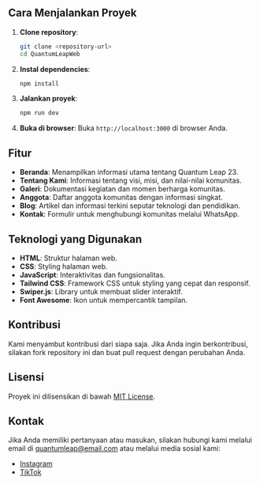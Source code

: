 
## Cara Menjalankan Proyek

1. **Clone repository**:
    ```sh
    git clone <repository-url>
    cd QuantumLeapWeb
    ```

2. **Instal dependencies**:
    ```sh
    npm install
    ```

3. **Jalankan proyek**:
    ```sh
    npm run dev
    ```

4. **Buka di browser**:
    Buka `http://localhost:3000` di browser Anda.

## Fitur

- **Beranda**: Menampilkan informasi utama tentang Quantum Leap 23.
- **Tentang Kami**: Informasi tentang visi, misi, dan nilai-nilai komunitas.
- **Galeri**: Dokumentasi kegiatan dan momen berharga komunitas.
- **Anggota**: Daftar anggota komunitas dengan informasi singkat.
- **Blog**: Artikel dan informasi terkini seputar teknologi dan pendidikan.
- **Kontak**: Formulir untuk menghubungi komunitas melalui WhatsApp.

## Teknologi yang Digunakan

- **HTML**: Struktur halaman web.
- **CSS**: Styling halaman web.
- **JavaScript**: Interaktivitas dan fungsionalitas.
- **Tailwind CSS**: Framework CSS untuk styling yang cepat dan responsif.
- **Swiper.js**: Library untuk membuat slider interaktif.
- **Font Awesome**: Ikon untuk mempercantik tampilan.

## Kontribusi

Kami menyambut kontribusi dari siapa saja. Jika Anda ingin berkontribusi, silakan fork repository ini dan buat pull request dengan perubahan Anda.

## Lisensi

Proyek ini dilisensikan di bawah [MIT License](LICENSE).

## Kontak

Jika Anda memiliki pertanyaan atau masukan, silakan hubungi kami melalui email di [quantumleap@email.com](mailto:quantumleap@email.com) atau melalui media sosial kami:

- [Instagram](https://www.instagram.com/quantumleap_23/)
- [TikTok](https://www.tiktok.com/@quantumleap_23)
